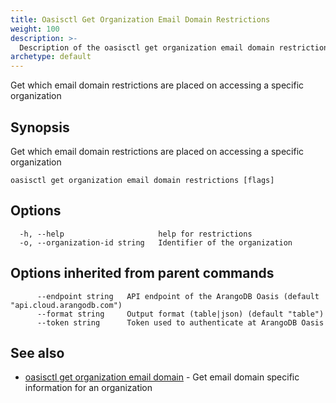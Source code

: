 ```yaml
---
title: Oasisctl Get Organization Email Domain Restrictions
weight: 100
description: >-
  Description of the oasisctl get organization email domain restrictions command
archetype: default
---
```

Get which email domain restrictions are placed on accessing a specific organization

## Synopsis

Get which email domain restrictions are placed on accessing a specific organization

```
oasisctl get organization email domain restrictions [flags]
```

## Options

```
  -h, --help                     help for restrictions
  -o, --organization-id string   Identifier of the organization
```

## Options inherited from parent commands

```
      --endpoint string   API endpoint of the ArangoDB Oasis (default "api.cloud.arangodb.com")
      --format string     Output format (table|json) (default "table")
      --token string      Token used to authenticate at ArangoDB Oasis
```

## See also

* [oasisctl get organization email domain](get-organization-email-domain.md)	 - Get email domain specific information for an organization

